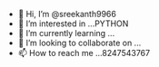 - 👋 Hi, I’m @sreekanth9966
- 👀 I’m interested in ...PYTHON
- 🌱 I’m currently learning ...
- 💞️ I’m looking to collaborate on ...
- 📫 How to reach me ...8247543767

<!---
sreekanth9966/sreekanth9966 is a ✨ special ✨ repository because its `README.md` (this file) appears on your GitHub profile.
You can click the Preview link to take a look at your changes.
--->
